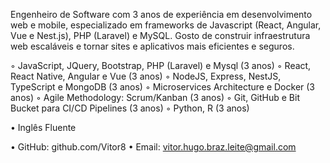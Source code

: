 Engenheiro de Software com 3 anos de experiência em desenvolvimento web e mobile, especializado em frameworks de Javascript (React, Angular, Vue e Nest.js), PHP (Laravel) e MySQL. Gosto de construir infraestrutura web escaláveis e tornar sites e aplicativos mais eficientes e seguros.

◦ JavaScript, JQuery, Bootstrap, PHP (Laravel) e Mysql (3 anos)
◦ React, React Native, Angular e Vue (3 anos)
◦ NodeJS, Express, NestJS, TypeScript e MongoDB (3 anos)
◦ Microservices Architecture e Docker (3 anos)
◦ Agile Methodology: Scrum/Kanban (3 anos)
◦ Git, GitHub e Bit Bucket para CI/CD Pipelines (3 anos)
◦ Python, R (3 anos)
 
• Inglês Fluente

• GitHub: github.com/Vitor8
• Email: vitor.hugo.braz.leite@gmail.com

